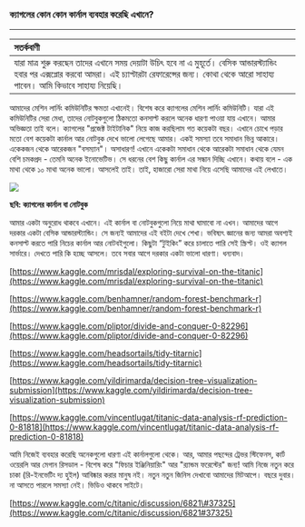 ### ক্যাগলের কোন কোন কার্নাল ব্যবহার করেছি এখানে?

---

| **সতর্কবাণী** |
| :--- |
| যারা মাত্র শুরু করছেন তাদের এখানে সময় দেয়াটা উচিৎ হবে না এ মুহূর্তে। বেসিক আন্ডারস্ট্যান্ডিং হবার পর এক্সপ্লোর করবো আমরা। এই চ্যাপ্টারটা রেফারেন্সের জন্য। কোথা থেকে আরো সাহায্য পাবেন। আমি কিভাবে সাহায্য নিয়েছি। |

আমাদের মেশিন লার্নিং কমিউনিটির ক্ষমতা এখানেই। বিশেষ করে ক্যাগলের মেশিন লার্নিং কমিউনিটি। যারা এই কমিউনিটির সেরা মেধা, তাদের নোটবুকগুলো ঠিকমতো কনসাল্ট করলে অনেক ধারণা পাওয়া যায় এখানে। আমার অভিজ্ঞতা তাই বলে। ক্যাগলের "প্রজেক্ট টাইটানিক" নিয়ে কাজ করছিলাম গত কয়েকটা বছর। এখানে চোখে পড়ার মতো বেশ কয়েকটা কার্নাল আর নোটবুক দেখে ভালো লেগেছে আমার। একই সমস্যা তবে সমাধান ভিন্ন আকারে। একেকজন থেকে আরেকজন "বসম্যান"। অসাধারণ! এখানে একেকটা সমাধান থেকে আরেকটা সমাধান থেকে যেমন বেশি চমকপ্রদ - তেমনি অনেক ইনোভেটিভ। সে ধরনের বেশ কিছু কার্নাল এর সন্ধান দিচ্ছি এখানে। কথায় বলে - এক মাথা থেকে ১০ মাথা অনেক ভালো। আসলেই তাই। তাই, হাজারো সেরা মাথা নিয়ে এসেছি আমাদের এই লেখাতে।

![](/assets/kernal.png)

**ছবি: ক্যাগলের কার্নাল বা নোটবুক**

আমার একটা অনুরোধ থাকবে এখানে। এই কার্নাল বা নোটবুকগুলো নিয়ে মাথা ঘামাবো না এখন। আমাদের আগে দরকার একটা বেসিক আন্ডারস্ট্যান্ডিং। সে জন্যই আমাদের এই বইটা দেখে শেখা। ভবিষ্যৎ জ্ঞানের জন্য আমরা অবশ্যই কনসাল্ট করতে পারি নিচের কার্নাল আর নোটবইগুলো। কিছুটা “টুইকিং” করে চালাতে পারি সেই স্ক্রিপ্ট। ওই ক্যাগল সার্ভারে। দেখতে পারি কি হচ্ছে আসলে। তবে সবার আগে দরকার একটা ভালো ধারণা। ধন্যবাদ।

[https://www.kaggle.com/mrisdal/exploring-survival-on-the-titanic](https://www.kaggle.com/mrisdal/exploring-survival-on-the-titanic)

[https://www.kaggle.com/benhamner/random-forest-benchmark-r](https://www.kaggle.com/benhamner/random-forest-benchmark-r)

[https://www.kaggle.com/pliptor/divide-and-conquer-0-82296](https://www.kaggle.com/pliptor/divide-and-conquer-0-82296)

[https://www.kaggle.com/headsortails/tidy-titarnic](https://www.kaggle.com/headsortails/tidy-titarnic)

[https://www.kaggle.com/yildirimarda/decision-tree-visualization-submission](https://www.kaggle.com/yildirimarda/decision-tree-visualization-submission)

[https://www.kaggle.com/vincentlugat/titanic-data-analysis-rf-prediction-0-81818](https://www.kaggle.com/vincentlugat/titanic-data-analysis-rf-prediction-0-81818)

আমি নিজেই ব্যবহার করেছি অনেকগুলো ধারণা এই কার্নালগুলো থেকে। আর, আমার পছন্দের ট্রেভর স্টিফেনস, কার্ট ওয়েরলি আর মেগান রিসডাল - বিশেষ করে "ফিচার ইঞ্জিনিয়ারিং" আর "র‌্যান্ডম ফরেস্টের" জন্য! আমি নিজে নতুন করে চাকা \(রি-ইনভেটিং দ্য হুইল\) আবিষ্কার করার মানুষ নই। নতুন নতুন জিনিস দেখাবো আমাদের মিটআপে। বছরে দুবার। না আসতে পারলে সমস্যা নেই। ভিডিও থাকবে সাইটে।

[https://www.kaggle.com/c/titanic/discussion/6821\#37325](https://www.kaggle.com/c/titanic/discussion/6821#37325)

